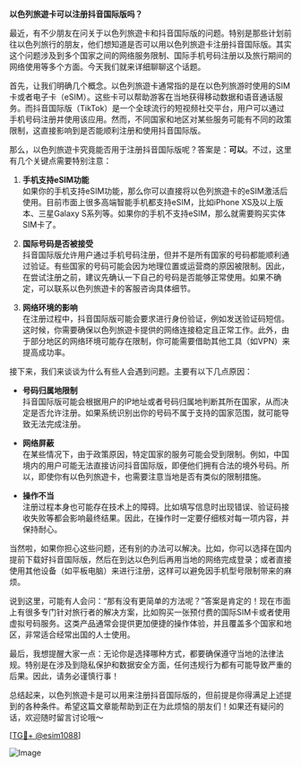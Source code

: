 **以色列旅遊卡可以注册抖音国际版吗？**

最近，有不少朋友在问关于以色列旅遊卡和抖音国际版的问题。特别是那些计划前往以色列旅行的朋友，他们想知道是否可以用以色列旅遊卡注册抖音国际版。其实这个问题涉及到多个国家之间的网络服务限制、国际手机号码注册以及旅行期间的网络使用等多个方面。今天我们就来详细聊聊这个话题。

首先，让我们明确几个概念。以色列旅遊卡通常指的是在以色列旅游时使用的SIM卡或者电子卡（eSIM）。这些卡可以帮助游客在当地获得移动数据和语音通话服务。而抖音国际版（TikTok）是一个全球流行的短视频社交平台，用户可以通过手机号码注册并使用该应用。然而，不同国家和地区对某些服务可能有不同的政策限制，这直接影响到是否能顺利注册和使用抖音国际版。

那么，以色列旅遊卡究竟能否用于注册抖音国际版呢？答案是：**可以**。不过，这里有几个关键点需要特别注意：

1. **手机支持eSIM功能**  
   如果你的手机支持eSIM功能，那么你可以直接将以色列旅遊卡的eSIM激活后使用。目前市面上很多高端智能手机都支持eSIM，比如iPhone XS及以上版本、三星Galaxy S系列等。如果你的手机不支持eSIM，那么就需要购买实体SIM卡了。

2. **国际号码是否被接受**  
   抖音国际版允许用户通过手机号码注册，但并不是所有国家的号码都能顺利通过验证。有些国家的号码可能会因为地理位置或运营商的原因被限制。因此，在尝试注册之前，建议先确认一下自己的号码是否能够正常使用。如果不确定，可以联系以色列旅遊卡的客服咨询具体细节。

3. **网络环境的影响**  
   在注册过程中，抖音国际版可能会要求进行身份验证，例如发送验证码短信。这时候，你需要确保以色列旅遊卡提供的网络连接稳定且正常工作。此外，由于部分地区的网络环境可能存在限制，你可能需要借助其他工具（如VPN）来提高成功率。

接下来，我们来谈谈为什么有些人会遇到问题。主要有以下几点原因：

- **号码归属地限制**  
   抖音国际版可能会根据用户的IP地址或者号码归属地判断其所在国家，从而决定是否允许注册。如果系统识别出你的号码不属于支持的国家范围，就可能导致无法完成注册。

- **网络屏蔽**  
   在某些情况下，由于政策原因，特定国家的服务可能会受到限制。例如，中国境内的用户可能无法直接访问抖音国际版，即便他们拥有合法的境外号码。所以，即使你有以色列旅遊卡，也需要注意当地是否有类似的限制措施。

- **操作不当**  
   注册过程本身也可能存在技术上的障碍。比如填写信息时出现错误、验证码接收失败等都会影响最终结果。因此，在操作时一定要仔细核对每一项内容，并保持耐心。

当然啦，如果你担心这些问题，还有别的办法可以解决。比如，你可以选择在国内提前下载好抖音国际版，然后在到达以色列后再用当地的网络完成登录；或者直接使用其他设备（如平板电脑）来进行注册，这样可以避免因手机型号限制带来的麻烦。

说到这里，可能有人会问：“那有没有更简单的方法呢？”答案是肯定的！现在市面上有很多专门针对旅行者的解决方案，比如购买一张预付费的国际SIM卡或者使用虚拟号码服务。这类产品通常会提供更加便捷的操作体验，并且覆盖多个国家和地区，非常适合经常出国的人士使用。

最后，我想提醒大家一点：无论你是选择哪种方式，都要确保遵守当地的法律法规。特别是在涉及到隐私保护和数据安全方面，任何违规行为都有可能导致严重的后果。因此，请务必谨慎行事！

总结起来，以色列旅遊卡是可以用来注册抖音国际版的，但前提是你得满足上述提到的各种条件。希望这篇文章能帮助到正在为此烦恼的朋友们！如果还有疑问的话，欢迎随时留言讨论哦～ 

[[TG💪+ @esim1088](https://t.me/s/esim1088)]

![Image](https://i.postimg.cc/4NQfJmqS/Snipaste-2025-05-13-00-14-12.png)